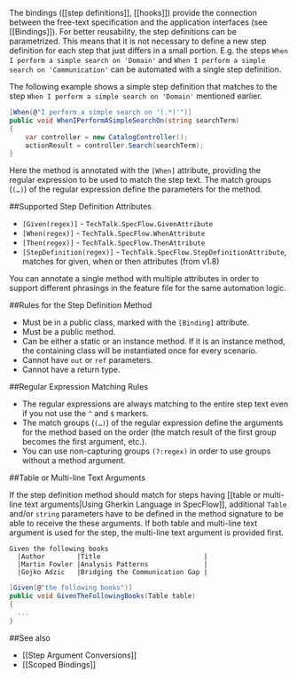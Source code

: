 The bindings ([[step definitions]], [[hooks]]) provide the connection between the free-text specification and the application interfaces (see [[Bindings]]). For better reusability, the step definitions can be parametrized. This means that it is not necessary to define a new step definition for each step that just differs in a small portion.  E.g. the steps `When I perform a simple search on 'Domain'` and `When I perform a simple search on 'Communication'` can be automated with a single step definition. 

The following example shows a simple step definition that matches to the step `When I perform a simple search on 'Domain'` mentioned earlier. 

```c#
[When(@"I perform a simple search on '(.*)'")]
public void WhenIPerformASimpleSearchOn(string searchTerm)
{
    var controller = new CatalogController();
    actionResult = controller.Search(searchTerm);
}
```

Here the method is annotated with the `[When]` attribute, providing the regular expression to be used to match the step text. The match groups (`(…)`) of the regular expression define the parameters for the method.

##Supported Step Definition Attributes

* `[Given(regex)]` - `TechTalk.SpecFlow.GivenAttribute`
* `[When(regex)]` - `TechTalk.SpecFlow.WhenAttribute`
* `[Then(regex)]` - `TechTalk.SpecFlow.ThenAttribute`
* `[StepDefinition(regex)]` - `TechTalk.SpecFlow.StepDefinitionAttribute`, matches for given, when or then attributes (from v1.8)

You can annotate a single method with multiple attributes in order to support different phrasings in the feature file for the same automation logic.

##Rules for the Step Definition Method

* Must be in a public class, marked with the `[Binding]` attribute.
* Must be a public method.
* Can be either a static or an instance method. If it is an instance method, the containing class will be instantiated once for every scenario.
* Cannot have `out` or `ref` parameters.
* Cannot have a return type. 

##Regular Expression Matching Rules

* The regular expressions are always matching to the entire step text even if you not use the `^` and `$` markers.
* The match groups (`(…)`) of the regular expression define the arguments for the method based on the order (the match result of the first group becomes the first argument, etc.).
* You can use non-capturing groups `(?:regex)` in order to use groups without a method argument.

##Table or Multi-line Text Arguments

If the step definition method should match for steps having [[table or multi-line text arguments|Using Gherkin Language in SpecFlow]], additional `Table` and/or `string` parameters have to be defined in the method signature to be able to receive the these arguments. If both table and multi-line text argument is used for the step, the multi-line text argument is provided first.

```
Given the following books
  |Author        |Title                          |
  |Martin Fowler |Analysis Patterns              |
  |Gojko Adzic   |Bridging the Communication Gap |
```

```c#
[Given(@"the following books")]
public void GivenTheFollowingBooks(Table table)
{
  ...
}
```

##See also

* [[Step Argument Conversions]]
* [[Scoped Bindings]]

